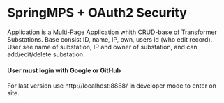 # SpringMPS + OAuth2 Security 
Application is a Multi-Page Application whith CRUD-base of Transformer Substations.
Base consist ID, name, IP, own, users id (who edit record).
User see name of substation, IP and owner of substation, and can add/edit/delete substation.
#### User must login with Google or GitHub

For last version use 
http://localhost:8888/
in developer mode 
to enter on site.
